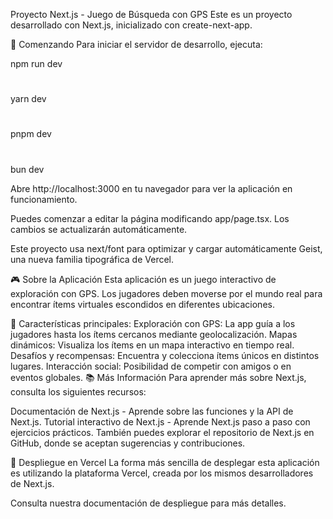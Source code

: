  Proyecto Next.js - Juego de Búsqueda con GPS
Este es un proyecto desarrollado con Next.js, inicializado con create-next-app.

🚀 Comenzando
Para iniciar el servidor de desarrollo, ejecuta:

npm run dev
# 
yarn dev
# 
pnpm dev
# 
bun dev


Abre http://localhost:3000 en tu navegador para ver la aplicación en funcionamiento.

Puedes comenzar a editar la página modificando app/page.tsx. Los cambios se actualizarán automáticamente.

Este proyecto usa next/font para optimizar y cargar automáticamente Geist, una nueva familia tipográfica de Vercel.

🎮 Sobre la Aplicación
Esta aplicación es un juego interactivo de exploración con GPS. Los jugadores deben moverse por el mundo real para encontrar ítems virtuales escondidos en diferentes ubicaciones.

🔹 Características principales:
Exploración con GPS: La app guía a los jugadores hasta los ítems cercanos mediante geolocalización.
Mapas dinámicos: Visualiza los ítems en un mapa interactivo en tiempo real.
Desafíos y recompensas: Encuentra y colecciona ítems únicos en distintos lugares.
Interacción social: Posibilidad de competir con amigos o en eventos globales.
📚 Más Información
Para aprender más sobre Next.js, consulta los siguientes recursos:

Documentación de Next.js - Aprende sobre las funciones y la API de Next.js.
Tutorial interactivo de Next.js - Aprende Next.js paso a paso con ejercicios prácticos.
También puedes explorar el repositorio de Next.js en GitHub, donde se aceptan sugerencias y contribuciones.

🚀 Despliegue en Vercel
La forma más sencilla de desplegar esta aplicación es utilizando la plataforma Vercel, creada por los mismos desarrolladores de Next.js.

Consulta nuestra documentación de despliegue para más detalles.

